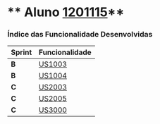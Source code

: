 ** Aluno [1201115](./)** 
===============================


### Índice das Funcionalidade Desenvolvidas ###


| Sprint | Funcionalidade     |
|--------|--------------------|
| **B**  | [US1003](US1003/US1003.md) |
| **B**  | [US1004](US1004/US1004.md) |
| **C**  | [US2003](US2003/US2003.md) |
| **C**  | [US2005](US2005/US2005.md) |
| **C**  | [US3000](US3000/US3000.md) |

